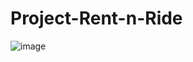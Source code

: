 # Project-Rent-n-Ride
![image](https://github.com/Gh0stF1ghter/Project-Rent-n-Ride/assets/73385569/0df838b4-257f-4e51-aaba-e9ba0b83a135)
